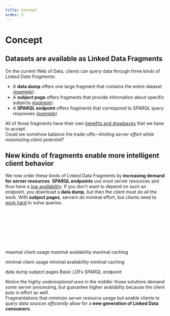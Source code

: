 ```yaml
---
title: Concept
order: 5
---
```


# Concept

## Datasets are available as Linked Data Fragments

On the current Web of Data, clients can query data through three kinds of _Linked Data Fragments_:

- A **data dump** offers one large fragment that contains the entire dataset
  _([example](http://downloads.dbpedia.org/3.9/en/))_.
- A **subject page** offers fragments that provide information about specific subjects
  _([example](http://dbpedia.org/page/Linked_data))_.
- A **SPARQL endpoint** offers fragments that correspond to SPARQL query responses
  _([example](http://dbpedia.org/sparql?default-graph-uri=http%3A%2F%2Fdbpedia.org&query=CONSTRUCT+%7B+%3Fp+a+dbpedia-owl%3AArtist+%7D%0D%0AWHERE+%7B+%3Fp+a+dbpedia-owl%3AArtist+%7D&format=text%2Fturtle))_.

All of those fragments have their own [benefits and drawbacks](/motivation/)
that we have to accept.
<br>
Could we somehow balance the trade-offs—_limiting server effort_
while _maximizing client potential_?

## New kinds of fragments enable more intelligent client behavior
We now order these kinds of Linked Data Fragments
by **increasing demand for server resources**.
**SPARQL endpoints** use most server resources
and thus have a [low availability](http://sw.deri.org/~aidanh/docs/epmonitorISWC.pdf).
If you don't want to depend on such an endpoint,
you download a **data dump**,
but then the client must do all the work.
With **subject pages**, servers do minimal effort,
but clients need to [work hard](http://squin.sourceforge.net/) to solve queries.

<svg height="110">
  <marker id="rightArrow" markerWidth="10" markerHeight="10" refx="10" refy="5">
    <polyline points="0,0 10,5 0,10"  fill="none" stroke="black" />
  </marker>
  <marker id="leftArrow" markerWidth="10" markerHeight="10" refx="0" refy="5">
    <polyline points="10,0 0,5 10,10" fill="none" stroke="black" />
  </marker>

  <line x1="0" y1="74" x2="100%" y2="74"
        style="marker-start: url(#leftArrow); marker-end: url(#rightArrow);"/>

  <text x="0%" y="25" class="caption">maximal client usage</text>
  <text x="0%" y="42" class="caption">maximal availability</text>
  <text x="0%" y="59" class="caption">maximal caching</text>

  <text x="100%" y="25" class="caption right">minimal client usage</text>
  <text x="100%" y="42" class="caption right">minimal availability</text>
  <text x="100%" y="59" class="caption right">minimal caching</text>

  <line x1="5%"  x2="5%"  y1="69" y2="80" />
  <line x1="20%" x2="20%" y1="69" y2="80" />
  <line x1="43%" x2="43%" y1="69" y2="80" />
  <line x1="85%" x2="85%" y1="69" y2="80" />
  <text  x="7%"   y="95"  class="label">data dump</text>
  <text  x="22%"  y="95"  class="label">subject pages</text>
  <text  x="43%"  y="95"  class="label"><a xlink:href="#">Basic LDFs</a></text>
  <text  x="85%"  y="95"  class="label">SPARQL endpoint</text>
</svg>

Notice the highly _underexplored area_ in the middle:
those solutions demand some server processing,
but guarantee higher availablity
because the client puts in effort as well.
<br>
Fragmentations that _minimize server resource usage_
but enable clients to _query data sources efficiently_
allow for a **new generation of Linked Data consumers**.
